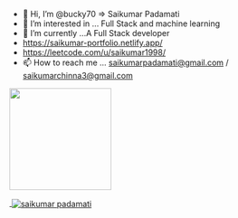 - 👋 Hi, I’m @bucky70 => Saikumar Padamati
- 👀 I’m interested in ... Full Stack and machine learning
- 🌱 I’m currently ...A Full Stack developer
- https://saikumar-portfolio.netlify.app/
- https://leetcode.com/u/saikumar1998/
- 📫 How to reach me ... saikumarpadamati@gmail.com / saikumarchinna3@gmail.com

<!---
bucky70/bucky70 is a ✨ special ✨ repository because its `README.md` (this file) appears on your GitHub profile.
You can click the Preview link to take a look at your changes.
--->
<a href="https://github.com/bucky70">
  <img height="180em" src="https://github-readme-stats.vercel.app/api/top-langs/?username=bucky70&theme=buefy&layout=compact" />
  <p>&nbsp;<img align="center" src="https://github-readme-stats.vercel.app/api?username=bucky70&show_icons=true&locale=en" alt="saikumar padamati" /></p>
</a>
